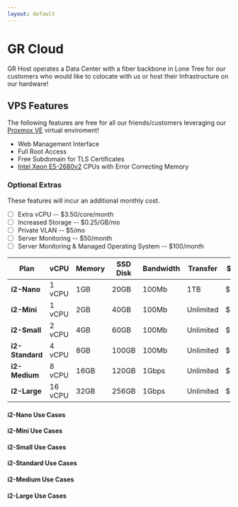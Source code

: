 ```yaml
---
layout: default
---
```

# GR Cloud
GR Host operates a Data Center with a fiber backbone in Lone Tree for our customers who would like to colocate with us or host their Infrastructure on our hardware!

## VPS Features
The following features are free for all our friends/customers leveraging our [Proxmox VE](https://www.proxmox.com/en/) virtual enviroment! 
- Web Management Interface
- Full Root Access
- Free Subdomain for TLS Certificates
- [Intel Xeon E5-2680v2](https://ark.intel.com/content/www/us/en/ark/products/75277/intel-xeon-processor-e52680-v2-25m-cache-2-80-ghz.html) CPUs with Error Correcting Memory

### Optional Extras
These features will incur an additional monthly cost.
- [ ] Extra vCPU -- $3.50/core/month
- [ ] Increased Storage -- $0.25/GB/mo
- [ ] Private VLAN -- $5/mo
- [ ] Server Monitoring -- $50/month
- [ ] Server Monitoring & Managed Operating System -- $100/month 

| **Plan**        | vCPU    | Memory | SSD Disk | Bandwidth | Transfer  | $/mo  |
| ---             | ---     | ---    | ---      | ---       | ---       | ---   | 
| **i2-Nano**     | 1 vCPU  | 1GB    | 20GB     | 100Mb     | 1TB       | $3.50 | 
| **i2-Mini**     | 1 vCPU  | 2GB    | 40GB     | 100Mb     | Unlimited | $6    | 
| **i2-Small**    | 2 vCPU  | 4GB    | 60GB     | 100Mb     | Unlimited | $12   | 
| **i2-Standard** | 4 vCPU  | 8GB    | 100GB    | 100Mb     | Unlimited | $24   | 
| **i2-Medium**   | 8 vCPU  | 16GB   | 120GB    | 1Gbps     | Unlimited | $48   | 
| **i2-Large**    | 16 vCPU | 32GB   | 256GB    | 1Gbps     | Unlimited | $96   | 

#### i2-Nano Use Cases


#### i2-Mini Use Cases


#### i2-Small Use Cases


#### i2-Standard Use Cases


#### i2-Medium Use Cases 


#### i2-Large Use Cases

